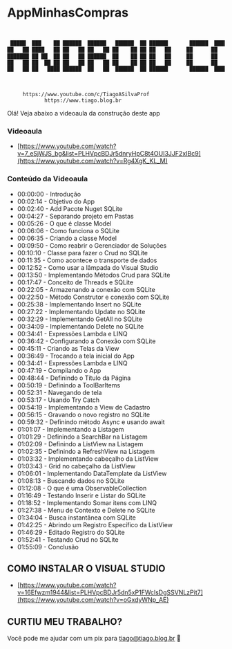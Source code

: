 # AppMinhasCompras


```sh


 █████  ███    ██ ██████  ██████   ██████  ██ ██████       ██████  ██████  ███    ███     ███████  ██████  ██      ██ ████████ ███████ 
██   ██ ████   ██ ██   ██ ██   ██ ██    ██ ██ ██   ██     ██      ██    ██ ████  ████     ██      ██    ██ ██      ██    ██    ██      
███████ ██ ██  ██ ██   ██ ██████  ██    ██ ██ ██   ██     ██      ██    ██ ██ ████ ██     ███████ ██    ██ ██      ██    ██    █████   
██   ██ ██  ██ ██ ██   ██ ██   ██ ██    ██ ██ ██   ██     ██      ██    ██ ██  ██  ██          ██ ██ ▄▄ ██ ██      ██    ██    ██      
██   ██ ██   ████ ██████  ██   ██  ██████  ██ ██████       ██████  ██████  ██      ██     ███████  ██████  ███████ ██    ██    ███████ 
                                                                                                      ▀▀                               
                                                                                                                                                                                                                           
```


         https://www.youtube.com/c/TiagoASilvaProf
                https://www.tiago.blog.br


Olá! Veja abaixo a videoaula da construção deste app

### Videoaula      
- [https://www.youtube.com/watch?v=7_eSjWJS_bg&list=PLHVpcBDJr5dnryHpC8t4OUI3JJF2xIBc9](https://www.youtube.com/watch?v=Rg4XgK_KL_M)

### Conteúdo da Videoaula
- 00:00:00 - Introdução
- 00:02:14 - Objetivo do App
- 00:02:40 - Add Pacote Nuget SQLite
- 00:04:27 - Separando projeto em Pastas
- 00:05:26 - O que é classe Model
- 00:06:06 - Como funciona o SQLite
- 00:06:35 - Criando a classe Model
- 00:09:50 - Como reabrir o Gerenciador de Soluções
- 00:10:10 - Classe para fazer o Crud no SQLite
- 00:11:35 - Como acontece o transporte de dados
- 00:12:52 - Como usar a lâmpada do Visual Studio
- 00:13:50 - Implementando Métodos Crud para SQLite
- 00:17:47 - Conceito de Threads e SQLite
- 00:22:05 - Armazenando a conexão com SQLite
- 00:22:50 - Método Construtor e conexão com SQLite
- 00:25:38 - Implementando Insert no SQLite
- 00:27:22 - Implementando Update no SQLite
- 00:32:29 - Implementando GetAll no SQLite
- 00:34:09 - Implementando Delete no SQLite
- 00:34:41 - Expressões Lambda e LINQ
- 00:36:42 - Configurando a Conexão com SQLite
- 00:45:11 - Criando as Telas da View
- 00:36:49 - Trocando a tela inicial do App
- 00:34:41 - Expressões Lambda e LINQ
- 00:47:19 - Compilando o App
- 00:48:44 - Definindo o Título da Página
- 00:50:19 - Definindo a ToolBarItems
- 00:52:31 - Navegando de tela
- 00:53:17 - Usando Try Catch
- 00:54:19 - Implementando a View de Cadastro
- 00:56:15 - Gravando o novo registro no SQLite
- 00:59:32 - Definindo método Async e usando await
- 01:01:07 - Implementando a Listagem
- 01:01:29 - Definindo a SearchBar na Listagem
- 01:02:09 - Definindo a ListView na Listagem
- 01:02:35 - Definindo a RefreshView na Listagem
- 01:03:32 - Implementando cabeçalho da ListView
- 01:03:43 - Grid no cabeçalho da ListView
- 01:06:01 - Implementando DataTemplate da ListView
- 01:08:13 - Buscando dados no SQLite
- 01:12:08 - O que é uma ObservableCollection
- 01:16:49 - Testando Inserir e Listar do SQLite
- 01:18:52 - Implementando Somar itens com LINQ
- 01:27:38 - Menu de Contexto e Delete no SQLite
- 01:34:04 - Busca instantânea com SQLite
- 01:42:25 - Abrindo um Registro Específico da ListView
- 01:46:29 - Editado Registro do SQLite
- 01:52:41 - Testando Crud no SQLite
- 01:55:09 - Conclusão


## COMO INSTALAR O VISUAL STUDIO
- [https://www.youtube.com/watch?v=16Efwzm1944&list=PLHVpcBDJr5dn5xP1FWclsDgSSVNLzPit7](https://www.youtube.com/watch?v=oGxdyWNp_AE)


## CURTIU MEU TRABALHO?
Você pode me ajudar com um pix para tiago@tiago.blog.br 🍻
